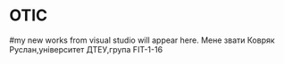 # OTIС
#my new works from visual studio will appear here.
Мене звати Ковряк Руслан,університет ДТЕУ,група FIT-1-16
